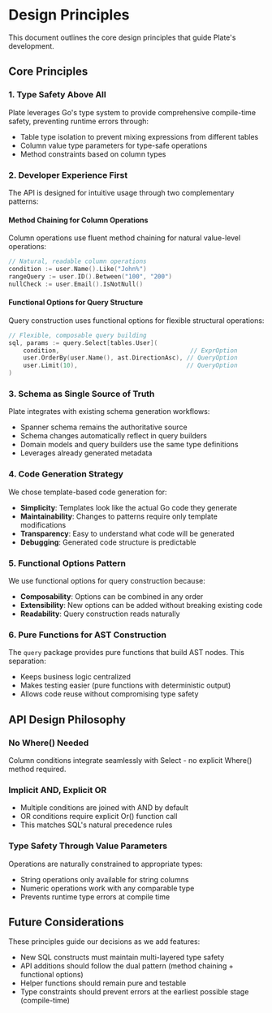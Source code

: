 # Design Principles

This document outlines the core design principles that guide Plate's development.

## Core Principles

### 1. Type Safety Above All

Plate leverages Go's type system to provide comprehensive compile-time safety, preventing runtime errors through:
- Table type isolation to prevent mixing expressions from different tables
- Column value type parameters for type-safe operations
- Method constraints based on column types

### 2. Developer Experience First

The API is designed for intuitive usage through two complementary patterns:

#### Method Chaining for Column Operations
Column operations use fluent method chaining for natural value-level operations:
```go
// Natural, readable column operations
condition := user.Name().Like("John%")
rangeQuery := user.ID().Between("100", "200")
nullCheck := user.Email().IsNotNull()
```

#### Functional Options for Query Structure
Query construction uses functional options for flexible structural operations:
```go
// Flexible, composable query building
sql, params := query.Select[tables.User](
    condition,                                    // ExprOption
    user.OrderBy(user.Name(), ast.DirectionAsc), // QueryOption
    user.Limit(10),                              // QueryOption
)
```

### 3. Schema as Single Source of Truth

Plate integrates with existing schema generation workflows:
- Spanner schema remains the authoritative source
- Schema changes automatically reflect in query builders
- Domain models and query builders use the same type definitions
- Leverages already generated metadata

### 4. Code Generation Strategy

We chose template-based code generation for:
- **Simplicity**: Templates look like the actual Go code they generate
- **Maintainability**: Changes to patterns require only template modifications
- **Transparency**: Easy to understand what code will be generated
- **Debugging**: Generated code structure is predictable

### 5. Functional Options Pattern

We use functional options for query construction because:
- **Composability**: Options can be combined in any order
- **Extensibility**: New options can be added without breaking existing code
- **Readability**: Query construction reads naturally

### 6. Pure Functions for AST Construction

The `query` package provides pure functions that build AST nodes. This separation:
- Keeps business logic centralized
- Makes testing easier (pure functions with deterministic output)
- Allows code reuse without compromising type safety

## API Design Philosophy

### No Where() Needed
Column conditions integrate seamlessly with Select - no explicit Where() method required.

### Implicit AND, Explicit OR
- Multiple conditions are joined with AND by default
- OR conditions require explicit Or() function call
- This matches SQL's natural precedence rules

### Type Safety Through Value Parameters
Operations are naturally constrained to appropriate types:
- String operations only available for string columns
- Numeric operations work with any comparable type
- Prevents runtime type errors at compile time

## Future Considerations

These principles guide our decisions as we add features:
- New SQL constructs must maintain multi-layered type safety
- API additions should follow the dual pattern (method chaining + functional options)
- Helper functions should remain pure and testable
- Type constraints should prevent errors at the earliest possible stage (compile-time)